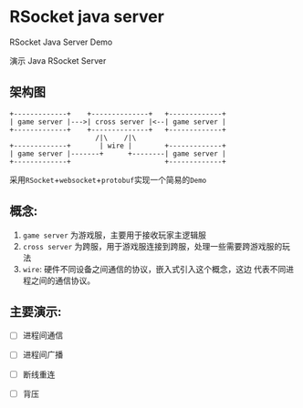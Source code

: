 # RSocket java server

RSocket Java Server Demo

演示 Java RSocket Server

## 架构图

```
+-------------+    +--------------+   +-------------+
| game server |--->| cross server |<--| game server |
+-------------+    +--------------+   +-------------+
                     /|\    /|\
+-------------+       | wire |        +-------------+
| game server |-------+      +--------| game server |
+-------------+                       +-------------+
```

采用`RSocket`+`websocket`+`protobuf`实现一个简易的`Demo`

## 概念:

1. `game server` 为游戏服，主要用于接收玩家主逻辑服
2. `cross server` 为跨服，用于游戏服连接到跨服，处理一些需要跨游戏服的玩法
3. `wire`: 硬件不同设备之间通信的协议，嵌入式引入这个概念，这边 代表不同进程之间的通信协议。


## 主要演示:

- [ ] 进程间通信
- [ ] 进程间广播
- [ ] 断线重连
- [ ] 背压

